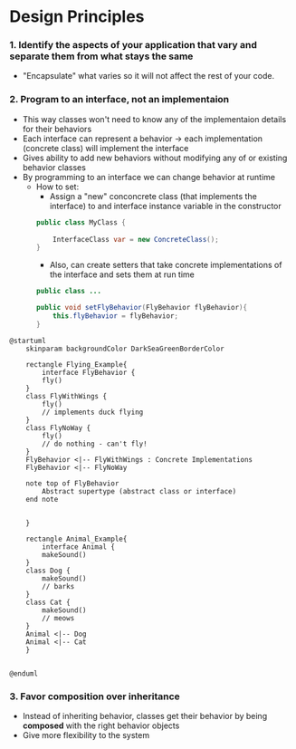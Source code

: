 # Design Principles

### 1. Identify the aspects of your application that vary and separate them from what stays the same

* "Encapsulate" what varies so it will not affect the rest of your code.

### 2. Program to an interface, not an implementaion

* This way classes won't need to know any of the implementaion details for their behaviors
* Each interface can represent a behavior -> each implementation (concrete class) will implement the interface 
* Gives ability to add new behaviors without modifying any of or existing behavior classes 
* By programming to an interface we can change behavior at runtime 
    * How to set:
        * Assign a "new" conconcrete class (that implements the interface) to and interface instance variable in the constructor 
        ```java
        public class MyClass {
            
            InterfaceClass var = new ConcreteClass();
        }
        ```
        * Also, can create setters that take concrete implementations of the interface and sets them at run time
        ```java
        public class ...

        public void setFlyBehavior(FlyBehavior flyBehavior){
            this.flyBehavior = flyBehavior;
        }
        ```

```plantuml
@startuml
    skinparam backgroundColor DarkSeaGreenBorderColor

    rectangle Flying_Example{
        interface FlyBehavior {
        fly()
    }
    class FlyWithWings {
        fly() 
        // implements duck flying
    }
    class FlyNoWay {
        fly()
        // do nothing - can't fly!
    }
    FlyBehavior <|-- FlyWithWings : Concrete Implementations
    FlyBehavior <|-- FlyNoWay

    note top of FlyBehavior
        Abstract supertype (abstract class or interface)
    end note


    }
    
    rectangle Animal_Example{
        interface Animal {
        makeSound()
    }
    class Dog {
        makeSound() 
        // barks
    }
    class Cat {
        makeSound()
        // meows
    }
    Animal <|-- Dog
    Animal <|-- Cat
    }
    
   
@enduml
```

### 3. Favor composition over inheritance
* Instead of inheriting behavior, classes get their behavior by being **composed** with the right behavior objects
* Give more flexibility to the system
